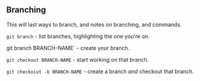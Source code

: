 ## Branching


This will last ways to branch, and notes on branching, and commands.

`git branch` - list branches, highlighting the one you're on.

git branch BRANCH-NAME` - create your branch.

`git checkout BRANCH-NAME` - start working on that branch.

`git checkoiut -b BRANCH-NAME` - create a branch _and_ checkout that branch.
